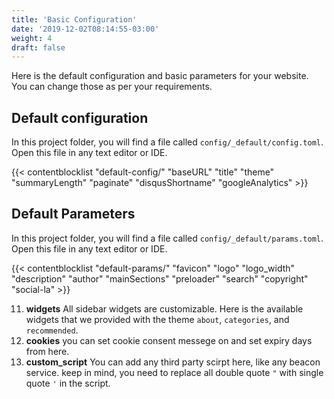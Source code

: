 ```yaml
---
title: 'Basic Configuration'
date: '2019-12-02T08:14:55-03:00'
weight: 4
draft: false
---
```


Here is the default configuration and basic parameters for your website. You can change those as per your requirements.

## Default configuration

In this project folder, you will find a file called `config/_default/config.toml`. Open this file in any text editor or IDE.

{{< contentblocklist "default-config/" "baseURL" "title" "theme" "summaryLength" "paginate" "disqusShortname" "googleAnalytics" >}}

## Default Parameters

In this project folder, you will find a file called `config/_default/params.toml`. Open this file in any text editor or IDE.

{{< contentblocklist "default-params/" "favicon" "logo" "logo_width"  "description" "author" "mainSections" "preloader" "search" "copyright" "social-la" >}}

11. **widgets**  All sidebar widgets are customizable. Here is the available widgets that we provided with the theme `about`, `categories`, and  `recommended`.
12. **cookies** you can set cookie consent messege on and set expiry days from here.
13. **custom_script**  You can add any third party scirpt here, like any beacon service. keep in mind, you need to replace all double quote `"` with single quote `'` in the script.
